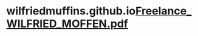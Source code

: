 # wilfriedmuffins.github.io[Freelance_WILFRIED_MOFFEN.pdf](https://github.com/wilfriedmuffins/wilfriedmuffins.github.io/files/8453880/Freelance_WILFRIED_MOFFEN.pdf)
